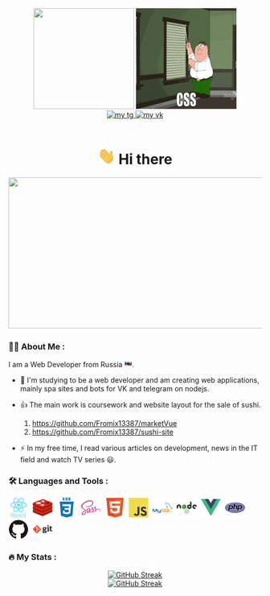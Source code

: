 
<link rel="stylesheet" href="style.css">
<div id="header" align="center" style="border-radius: 50px">
  <img src="giphy.gif" width="200"  height="200"/>
  <img src="giphy2.gif" width="200" height="200" />
  <div id="badges">
    <a href="https://t.me/fromix13387">
    <img src="https://img.shields.io/badge/Telegram-icon?style=flat&logo=telegram&labelColor=%234a4a5b&color=%234a4a5b" alt="my tg"   height="25"/>
  </a>
  <a class="vk" href="vk.com/fromix13387">
    <img src="https://img.shields.io/badge/%D0%92%D0%9A%D0%BE%D0%BD%D1%82%D0%B0%D0%BA%D1%82%D0%B5-icon?style=flat&logo=vk&labelColor=%23337891&color=%23337891" alt="my vk"  height="25"/>
  </a> <br>
  <img src="https://komarev.com/ghpvc/?username=fromix13387&style=flat-square&color=blue" alt=""  height="25"/>
    <br>
    
  # <img src="wave.gif" width="35"/> Hi there
  </div>
</div>

<div align="center">
  <img src="https://media.giphy.com/media/dWesBcTLavkZuG35MI/giphy.gif" width="600" height="300"/>
</div>

### :woman_technologist: About Me :
I am a Web Developer from Russia <img src="ru.png" height="15"/>.

- :telescope: I'm studying to be a web developer and am creating web applications, mainly spa sites and bots for VK and telegram on nodejs.

- :thumbsup: The main work is coursework and website layout for the sale of sushi.
   1) https://github.com/Fromix13387/marketVue
   2) https://github.com/Fromix13387/sushi-site

- :zap: In my free time, I read various articles on development, news in the IT field and watch TV series :smiley:.

### :hammer_and_wrench: Languages and Tools :

<div>
  <img src="https://github.com/devicons/devicon/blob/master/icons/react/react-original-wordmark.svg" title="React" alt="React" width="40" height="40"/>&nbsp;
  <img src="https://github.com/devicons/devicon/blob/master/icons/redis/redis-original.svg" title="Redis" alt="Redis" width="40" height="40"/>&nbsp;
  <img src="https://github.com/devicons/devicon/blob/master/icons/css3/css3-plain-wordmark.svg"  title="CSS3" alt="CSS" width="40" height="40"/>&nbsp;
  <img src="https://github.com/devicons/devicon/blob/master/icons/sass/sass-original.svg"  title="SASS" alt="SASS" width="40" height="40"/>&nbsp;
  <img src="https://github.com/devicons/devicon/blob/master/icons/html5/html5-original.svg" title="HTML5" alt="HTML" width="40" height="40"/>&nbsp;
  <img src="https://github.com/devicons/devicon/blob/master/icons/javascript/javascript-original.svg" title="JavaScript" alt="JavaScript" width="40" height="40"/>&nbsp;
  <img src="https://github.com/devicons/devicon/blob/master/icons/mysql/mysql-original-wordmark.svg" title="MySQL"  alt="MySQL" width="40" height="40"/>&nbsp;
  <img src="https://github.com/devicons/devicon/blob/master/icons/nodejs/nodejs-original-wordmark.svg" title="NodeJS" alt="NodeJS" width="40" height="40"/>&nbsp;
  <img src="https://github.com/devicons/devicon/blob/master/icons/vuejs/vuejs-original.svg" title="VueJs" alt="VueJs" width="40" height="40"/>&nbsp;
  <img src="https://github.com/devicons/devicon/blob/master/icons/php/php-original.svg" title="PHP" alt="PHP" width="40" height="40"/>&nbsp;
  <img src="https://github.com/devicons/devicon/blob/master/icons/github/github-original.svg" title="GitHub" alt="github" width="40" height="40"/>&nbsp;
  <img src="https://github.com/devicons/devicon/blob/master/icons/git/git-original-wordmark.svg" title="Git" **alt="Git" width="40" height="40"/>
</div>

### :fire: My Stats :
<div align="center">
<a href="https://git.io/streak-stats"><img src="https://github-readme-streak-stats.herokuapp.com?user=fromix13387&theme=github-light&hide_border=true&border_radius=15" alt="GitHub Streak" /></a> <br>
  <a href="https://git.io/streak-stats"><img src="https://github-readme-stats.vercel.app/api?username=fromix13387&show_icons=true&theme=vue" alt="GitHub Streak" /></a>
</div>
